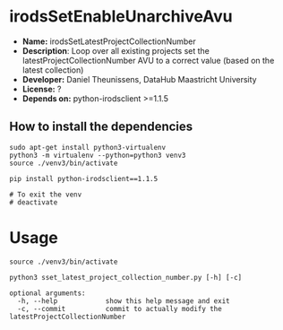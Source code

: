 # irodsSetEnableUnarchiveAvu

* **Name:** irodsSetLatestProjectCollectionNumber
* **Description**: Loop over all existing projects set the latestProjectCollectionNumber AVU to a correct value (based on the latest collection)
* **Developer:** Daniel Theunissens, DataHub Maastricht University
* **License:** ?
* **Depends on:** python-irodsclient >=1.1.5

## How to install the dependencies
```
sudo apt-get install python3-virtualenv
python3 -m virtualenv --python=python3 venv3
source ./venv3/bin/activate

pip install python-irodsclient==1.1.5

# To exit the venv
# deactivate
```


# Usage
```
source ./venv3/bin/activate

python3 sset_latest_project_collection_number.py [-h] [-c]

optional arguments:
  -h, --help            show this help message and exit
  -c, --commit          commit to actually modify the latestProjectCollectionNumber
```
